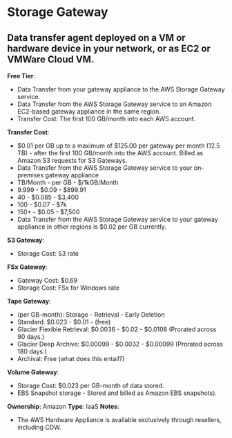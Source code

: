# Storage Gateway

## Data transfer agent deployed on a VM or hardware device in your network, or as EC2 or VMWare Cloud VM.

**Free Tier**:

- Data Transfer from your gateway appliance to the AWS Storage Gateway service.
- Data Transfer from the AWS Storage Gateway service to an Amazon EC2-based gateway appliance in the same region.
- Transfer Cost: The first 100 GB/month into each AWS account.

**Transfer Cost**:

- $0.01 per GB up to a maximum of $125.00 per gateway per month (12.5 TB) - after the first 100 GB/month into the AWS account. Billed as Amazon S3 requests for S3 Gateways.
- Data Transfer from the AWS Storage Gateway service to your on-premises gateway appliance 
- TB/Month - per GB - $/1kGB/Month
- 9.999 - $0.09 - $899.91
- 40 - $0.085  - $3,400
- 100 - $0.07  - $7k
- 150+ - $0.05  - $7,500
- Data Transfer from the AWS Storage Gateway service to your gateway appliance in other regions is $0.02 per GB currently.

**S3 Gateway**:

- Storage Cost: S3 rate

**FSx Gateway**:

- Gateway Cost: $0.69
- Storage Cost: FSx for Windows rate

**Tape Gateway**:

- (per GB-month): Storage - Retrieval - Early Deletion
- Standard: $0.023 - $0.01 - (free)
- Glacier Flexible Retrieval: $0.0036 - $0.02 - $0.0108 (Prorated across 90 days.)
- Glacier Deep Archive: $0.00099 - $0.0032 - $0.00099 (Prorated across 180 days.)
- Archival: Free (what does this entail?)

**Volume Gateway**:

- Storage Cost: $0.023 per GB-month of data stored.
- EBS Snapshot storage - Stored and billed as Amazon EBS snapshots).

**Ownership**: Amazon
**Type**: IaaS
**Notes**:

- The AWS Hardware Appliance is available exclusively through resellers, including CDW.
